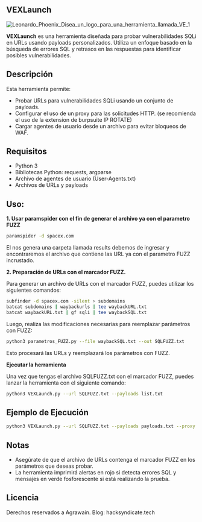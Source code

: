 ## VEXLaunch

![Leonardo_Phoenix_Disea_un_logo_para_una_herramienta_llamada_VE_1](https://github.com/user-attachments/assets/0a31619e-1469-4d57-983f-9ea73dbcb5ef)


**VEXLaunch** es una herramienta diseñada para probar vulnerabilidades SQLi en URLs usando payloads personalizados. Utiliza un enfoque basado en la búsqueda de errores SQL y retrasos en las respuestas para identificar posibles vulnerabilidades.

## Descripción
Esta herramienta permite:

- Probar URLs para vulnerabilidades SQLi usando un conjunto de payloads.
- Configurar el uso de un proxy para las solicitudes HTTP. (se recomienda el uso de la extension de burpsuite IP ROTATE)
- Cargar agentes de usuario desde un archivo para evitar bloqueos de WAF.

## Requisitos

- Python 3
- Bibliotecas Python: requests, argparse
- Archivo de agentes de usuario (User-Agents.txt)
- Archivos de URLs y payloads

## Uso:

**1. Usar paramspider con el fin de generar el archivo ya con el parametro FUZZ**

```bash
paramspider -d spacex.com
```

El nos genera una carpeta llamada results debemos de ingresar y encontraremos el archivo que contiene las URL ya con el parametro FUZZ incrustado.

**2. Preparación de URLs con el marcador FUZZ.** 

Para generar un archivo de URLs con el marcador FUZZ, puedes utilizar los siguientes comandos:

```bash
subfinder -d spacex.com -silent > subdomains
batcat subdomains | waybackurls | tee waybackURL.txt
batcat waybackURL.txt | gf sqli | tee waybackSQL.txt
```

Luego, realiza las modificaciones necesarias para reemplazar parámetros con FUZZ:

```bash
python3 parametros_FUZZ.py --file waybackSQL.txt --out SQLFUZZ.txt
```

Esto procesará las URLs y reemplazará los parámetros con FUZZ.

**Ejecutar la herramienta**

Una vez que tengas el archivo SQLFUZZ.txt con el marcador FUZZ, puedes lanzar la herramienta con el siguiente comando:

```bash
python3 VEXLaunch.py --url SQLFUZZ.txt --payloads list.txt
```

## Ejemplo de Ejecución

```bash
python3 VEXLaunch.py --url SQLFUZZ.txt --payloads payloads.txt --proxy http://proxy.example.com
```

## Notas

- Asegúrate de que el archivo de URLs contenga el marcador FUZZ en los parámetros que deseas probar.
- La herramienta imprimirá alertas en rojo si detecta errores SQL y mensajes en verde fosforescente si está realizando la prueba.

## Licencia

Derechos reservados a Agrawain. Blog: hacksyndicate.tech











